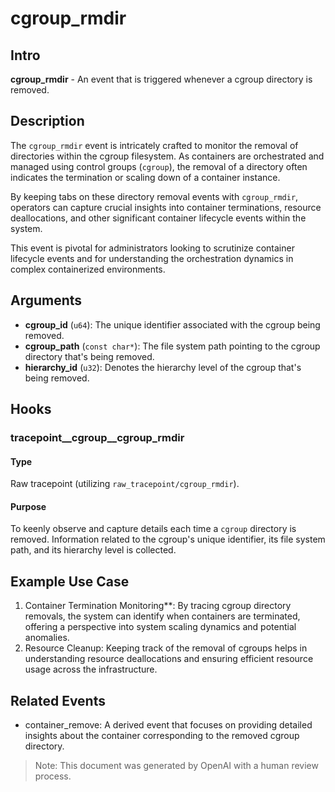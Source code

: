 
# cgroup_rmdir

## Intro

**cgroup_rmdir** - An event that is triggered whenever a cgroup directory is removed.

## Description

The `cgroup_rmdir` event is intricately crafted to monitor the removal of
directories within the cgroup filesystem. As containers are orchestrated and
managed using control groups (`cgroup`), the removal of a directory often
indicates the termination or scaling down of a container instance.

By keeping tabs on these directory removal events with `cgroup_rmdir`, operators
can capture crucial insights into container terminations, resource
deallocations, and other significant container lifecycle events within the
system.

This event is pivotal for administrators looking to scrutinize container
lifecycle events and for understanding the orchestration dynamics in complex
containerized environments.

## Arguments

- **cgroup_id** (`u64`): The unique identifier associated with the cgroup being removed.
- **cgroup_path** (`const char*`): The file system path pointing to the cgroup directory that's being removed.
- **hierarchy_id** (`u32`): Denotes the hierarchy level of the cgroup that's being removed.

## Hooks

### tracepoint__cgroup__cgroup_rmdir

#### Type

Raw tracepoint (utilizing `raw_tracepoint/cgroup_rmdir`).

#### Purpose

To keenly observe and capture details each time a `cgroup` directory is removed.
Information related to the cgroup's unique identifier, its file system path, and
its hierarchy level is collected.

## Example Use Case

1. Container Termination Monitoring**: By tracing cgroup directory removals, the
system can identify when containers are terminated, offering a perspective into
system scaling dynamics and potential anomalies.
2. Resource Cleanup: Keeping track of the removal of cgroups helps in
understanding resource deallocations and ensuring efficient resource usage
across the infrastructure.

## Related Events

- container_remove: A derived event that focuses on providing detailed insights about the container corresponding to the removed cgroup directory.

> Note: This document was generated by OpenAI with a human review process.
